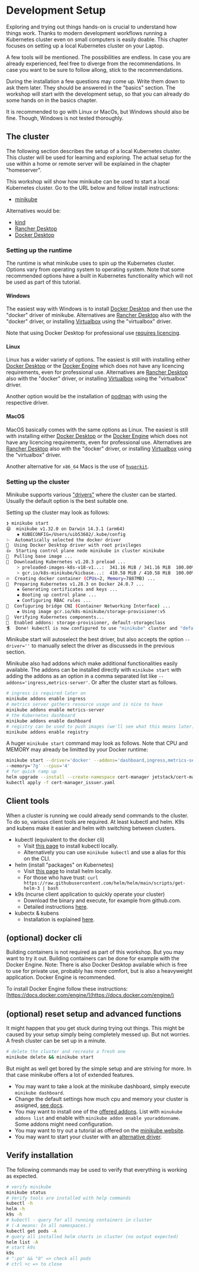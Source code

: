 # Development Setup

Exploring and trying out things hands-on is crucial to understand how things work. Thanks to modern development workflows running a Kubernetes cluster even on small computers is easily doable. This chapter focuses on setting up a local Kubernetes cluster on your Laptop.

A few tools will be mentioned. The possibilities are endless. In case you are already experienced, feel free to diverge from the recommendations. In case you want to be sure to follow allong, stick to the recommendations.

During the installation a few questions may come up. Write them down to ask them later. They should be answered in the "basics" section. The workshop will start with the development setup, so that you can already do some hands on in the basics chapter.

It is recommended to go with Linux or MacOs, but Windows should also be fine. Though, Windows is not tested thoroughly.

## The cluster

The following section describes the setup of a local Kubernetes cluster. This cluster will be used for learning and exploring. The actual setup for the use within a home or remote server will be explained in the chapter "homeserver".

This workshop will show how minikube can be used to start a local Kubernetes cluster. Go to the URL below and follow install instructions:

* [minikube](https://minikube.sigs.k8s.io/docs/start/)

Alternatives would be:

* [kind](https://kind.sigs.k8s.io/)
* [Rancher Desktop](https://rancherdesktop.io/)
* [Docker Desktop](https://docs.docker.com/desktop/)

### Setting up the runtime

The runtime is what minikube uses to spin up the Kubernetes cluster. Options vary from operating system to operating system. Note that some recommended options have a built in Kubernetes functionality which will not be used as part of this tutorial.

#### Windows

The easiest way with Windows is to install [Docker Desktop](https://docs.docker.com/desktop/) and then use the "docker" driver of minikube. Alternatives are [Rancher Desktop](https://rancherdesktop.io/) also with the "docker" driver, or installing [Virtualbox](https://www.virtualbox.org/) using the "virtualbox" driver.

Note that using Docker Desktop for professional use [requires licencing](https://www.docker.com/pricing/).

#### Linux

Linux has a wider variety of options. The easiest is still with installing either [Docker Desktop](https://docs.docker.com/desktop/) or the [Docker Engine](https://docs.docker.com/engine/install/) which does not have any licencing requirements, even for professional use. Alternatives are [Rancher Desktop](https://rancherdesktop.io/) also with the "docker" driver, or installing [Virtualbox](https://www.virtualbox.org/) using the "virtualbox" driver.

Another option would be the installation of [podman](https://podman.io/docs/installation) with using the respective driver.

#### MacOS

MacOS basically comes with the same options as Linux. The easiest is still with installing either [Docker Desktop](https://docs.docker.com/desktop/) or the [Docker Engine](https://docs.docker.com/engine/install/) which does not have any licencing requirements, even for professional use. Alternatives are [Rancher Desktop](https://rancherdesktop.io/) also with the "docker" driver, or installing [Virtualbox](https://www.virtualbox.org/) using the "virtualbox" driver.

Another alternative for `x86_64` Macs is the use of [`hyperkit`](https://formulae.brew.sh/formula/hyperkit).

### Setting up the cluster

Minikube supports various ["drivers"](https://minikube.sigs.k8s.io/docs/start/) where the cluster can be started. Usually the default option is the best suitable one.

Setting up the cluster may look as follows:

```sh
❯ minikube start
😄  minikube v1.32.0 on Darwin 14.3.1 (arm64)
    ▪ KUBECONFIG=/Users/uib53682/.kube/config
✨  Automatically selected the docker driver
📌  Using Docker Desktop driver with root privileges
👍  Starting control plane node minikube in cluster minikube
🚜  Pulling base image ...
💾  Downloading Kubernetes v1.28.3 preload ...
    > preloaded-images-k8s-v18-v1...:  341.16 MiB / 341.16 MiB  100.00% 25.42 M
    > gcr.io/k8s-minikube/kicbase...:  410.58 MiB / 410.58 MiB  100.00% 15.58 M
🔥  Creating docker container (CPUs=2, Memory=7887MB) ...
🐳  Preparing Kubernetes v1.28.3 on Docker 24.0.7 ...
    ▪ Generating certificates and keys ...
    ▪ Booting up control plane ...
    ▪ Configuring RBAC rules ...
🔗  Configuring bridge CNI (Container Networking Interface) ...
    ▪ Using image gcr.io/k8s-minikube/storage-provisioner:v5
🔎  Verifying Kubernetes components...
🌟  Enabled addons: storage-provisioner, default-storageclass
🏄  Done! kubectl is now configured to use "minikube" cluster and "default" namespace by default
```

Minikube start will autoselect the best driver, but also accepts the option `--driver=''` to manually select the driver as discusseds in the previous section.

Minikube also had addons which make additional functionalities easily available. The addons can be installed directly with `minikube start` with adding the addons as an option in a comma separated list like `--addons='ingress,metrics-server'`. Or after the cluster start as follows.

```sh
# ingress is required later on
minikube addons enable ingress
# metrics server gathers resource usage and is nice to have
minikube addons enable metrics-server
# the Kubernetes dashboard
minikube addons enable dashboard
# registry can be used to push images (we'll see what this means later)
minikube addons enable registry
```

A huger `minikube start` command may look as follows. Note that CPU and MEMORY may already be limitted by your Docker runtime:

```sh
minikube start --driver='docker' --addons='dashboard,ingress,metrics-server,registry' \
--memory='7g' --cpus='4'
# for quick ramp up
helm upgrade --install --create-namespace cert-manager jetstack/cert-manager -n cert-manager -f ./helm_cert-manager.yaml
kubectl apply -f cert-manager_issuer.yaml
```

## Client tools

When a cluster is running we could already send commands to the cluster. To do so, various client tools are required. At least kubectl and helm. K9s and kubens make it easier and helm with switching between clusters.

* kubectl (equivalent to the docker cli)
    * Visit [this page](https://kubernetes.io/docs/tasks/tools/#kubectl) to install kubectl locally.
    * Alternatively you can use `minikube kubectl` and use a alias for this on the CLI.
* helm (install "packages" on Kubernetes)
    * Visit [this page](https://helm.sh/docs/intro/install/#from-script) to install helm locally.
    * For those who have trust: `curl https://raw.githubusercontent.com/helm/helm/main/scripts/get-helm-3 | bash`
* k9s (ncurse client application to quickly operate your cluster)
    * Download the binary and execute, for example from github.com.
    * Detailed instructions [here](https://k9scli.io/topics/install/).
* kubectx & kubens
    * Installation is explained [here](https://github.com/ahmetb/kubectx/tree/master?tab=readme-ov-file#installation).

## (optional) docker cli

Building containers is not required as part of this workshop. But you may want to try it out. Building containers can be done for example with the Docker Engine. Note: There is also Docker Desktop available which is free to use for private use, probably has more comfort, but is also a heavyweight application. Docker Engine is recommended.

To install Docker Engine follow these instructions: [https://docs.docker.com/engine/](https://docs.docker.com/engine/)

## (optional) reset setup and advanced functions

It might happen that you get stuck during trying out things. This might be caused by your setup simply being completely messed up. But not worries. A fresh cluster can be set up in a minute.

```sh
# delete the cluster and recreate a fresh one
minikube delete && minikube start
```

But might as well get bored by the simple setup and are striving for more. In that case minikube offers a lot of extended features.

* You may want to take a look at the minikube dashboard, simply execute `minikube dashboard`.
* Change the default settings how much cpu and memory your cluster is assigned, [see docs](https://minikube.sigs.k8s.io/docs/commands/start/).
* You may want to install one of the [offered addons](https://minikube.sigs.k8s.io/docs/handbook/addons/). List with `minukube addons list` and enable with `minikube addon enable youraddonname`. Some addons might need configuration.
* You may want to try out a tutorial as offered on the [minikube website](https://minikube.sigs.k8s.io/docs/tutorials/).
* You may want to start your cluster with an [alternative driver](https://minikube.sigs.k8s.io/docs/drivers/).

## Verify installation

The following commands may be used to verify that everything is working as expected.

```sh
# verify minikube
minikube status
# Verify tools are installed with help commands
kubectl -h
helm -h
k9s -h
# kubectl - query for all running containers in cluster
# (-A means: In all namespaces.)
kubectl get pods -A
# query all installed helm charts in cluster (no output expected)
helm list -A
# start k9s
k9s
# ":po" && "0" => check all pods
# ctrl +c => to close
```
